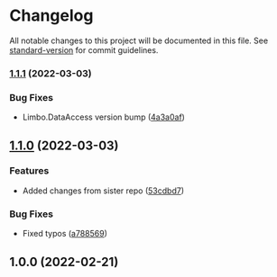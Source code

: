 # Changelog

All notable changes to this project will be documented in this file. See [standard-version](https://github.com/conventional-changelog/standard-version) for commit guidelines.

### [1.1.1](https://github.com/limbo-works/Limbo.ApiAuthentication/compare/v1.1.0...v1.1.1) (2022-03-03)


### Bug Fixes

* Limbo.DataAccess version bump ([4a3a0af](https://github.com/limbo-works/Limbo.ApiAuthentication/commit/4a3a0af7d1ccd3c04444bba57c883839219081cd))

## [1.1.0](https://github.com/limbo-works/Limbo.ApiAuthentication/compare/v1.0.0...v1.1.0) (2022-03-03)


### Features

* Added changes from sister repo ([53cdbd7](https://github.com/limbo-works/Limbo.ApiAuthentication/commit/53cdbd78113630878b2b17f6295e9b9a097a898a))


### Bug Fixes

* Fixed typos ([a788569](https://github.com/limbo-works/Limbo.ApiAuthentication/commit/a788569d20b7d66e9e161f3bf4a7447180e2e657))

## 1.0.0 (2022-02-21)
